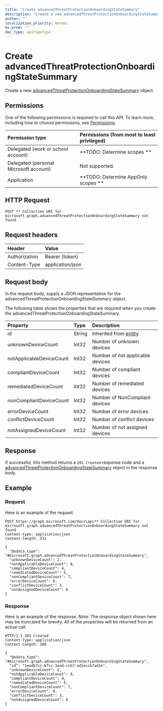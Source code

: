 ```yaml
---
title: "Create advancedThreatProtectionOnboardingStateSummary"
description: "Create a new advancedThreatProtectionOnboardingStateSummary object."
author: ""
localization_priority: Normal
ms.prod: ""
doc_type: apiPageType
---
```


# Create advancedThreatProtectionOnboardingStateSummary

Create a new [advancedThreatProtectionOnboardingStateSummary](../resources/advancedthreatprotectiononboardingstatesummary.md) object.

## Permissions
One of the following permissions is required to call this API. To learn more, including how to choose permissions, see [Permissions](/concepts/permissions-reference.md).

|Permission type|Permissions (from most to least privileged)|
|:---|:---|
|Delegated (work or school account)|**TODO: Determine scopes **|
|Delegated (personal Microsoft account)|Not supported.|
|Application|**TODO: Determine AppOnly scopes **|

## HTTP Request
<!-- {
  "blockType": "ignored"
}
-->
``` http
POST ** Collection URI for microsoft.graph.advancedThreatProtectionOnboardingStateSummary not found
```

## Request headers
|Header|Value|
|:---|:---|
|Authorization|Bearer {token}|
|Content-Type|application/json|

## Request body
In the request body, supply a JSON representation for the advancedThreatProtectionOnboardingStateSummary object.

The following table shows the properties that are required when you create the advancedThreatProtectionOnboardingStateSummary.

|Property|Type|Description|
|:---|:---|:---|
|id|String| Inherited from [entity](../resources/entity.md)|
|unknownDeviceCount|Int32|Number of unknown devices|
|notApplicableDeviceCount|Int32|Number of not applicable devices|
|compliantDeviceCount|Int32|Number of compliant devices|
|remediatedDeviceCount|Int32|Number of remediated devices|
|nonCompliantDeviceCount|Int32|Number of NonCompliant devices|
|errorDeviceCount|Int32|Number of error devices|
|conflictDeviceCount|Int32|Number of conflict devices|
|notAssignedDeviceCount|Int32|Number of not assigned devices|



## Response
If successful, this method returns a `201 Created` response code and a [advancedThreatProtectionOnboardingStateSummary](../resources/advancedthreatprotectiononboardingstatesummary.md) object in the response body.

## Example

### Request
Here is an example of the request.
<!-- {
  "blockType": "request",
  "name": "create_advancedthreatprotectiononboardingstatesummary_from_"
}
-->
``` http
POST https://graph.microsoft.com/docs\api** Collection URI for microsoft.graph.advancedThreatProtectionOnboardingStateSummary not found
Content-type: application/json
Content-length: 331

{
  "@odata.type": "#microsoft.graph.advancedThreatProtectionOnboardingStateSummary",
  "unknownDeviceCount": 2,
  "notApplicableDeviceCount": 8,
  "compliantDeviceCount": 4,
  "remediatedDeviceCount": 5,
  "nonCompliantDeviceCount": 7,
  "errorDeviceCount": 0,
  "conflictDeviceCount": 3,
  "notAssignedDeviceCount": 6
}
```

### Response
Here is an example of the response. Note: The response object shown here may be truncated for brevity. All of the properties will be returned from an actual call.
<!-- {
  "blockType": "response",
  "truncated": true,
  "@odata.type": "microsoft.graph.advancedthreatprotectiononboardingstatesummary"
}
-->
``` http
HTTP/1.1 201 Created
Content-Type: application/json
Content-Length: 380

{
  "@odata.type": "#microsoft.graph.advancedThreatProtectionOnboardingStateSummary",
  "id": "1eadb7cc-b7cc-1ead-ccb7-ad1eccb7ad1e",
  "unknownDeviceCount": 2,
  "notApplicableDeviceCount": 8,
  "compliantDeviceCount": 4,
  "remediatedDeviceCount": 5,
  "nonCompliantDeviceCount": 7,
  "errorDeviceCount": 0,
  "conflictDeviceCount": 3,
  "notAssignedDeviceCount": 6
}
```

